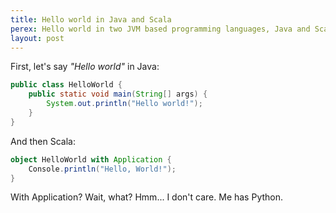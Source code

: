 ```yaml
---
title: Hello world in Java and Scala
perex: Hello world in two JVM based programming languages, Java and Scala.
layout: post
---
```

First, let's say *"Hello world"* in Java:

```java
public class HelloWorld {
    public static void main(String[] args) {
        System.out.println("Hello world!");
    }
}
```

And then Scala:

```scala
object HelloWorld with Application {
    Console.println("Hello, World!");
}
```

With Application? Wait, what? Hmm... I don't care. Me has Python.
